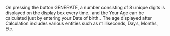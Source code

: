 On pressing the button GENERATE, a number consisting of 8 unique digits is displayed on the display box every time..
and the Your Age can be calculated just by entering your Date of birth.. The age displayed after Calculation includes various entities such as milliseconds, Days, Months, Etc.